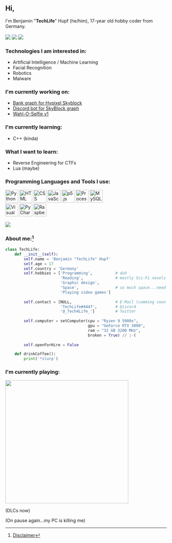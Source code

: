 ## Hi, 
I'm Benjamin "**TechLife**" Hupf (he/him), 17-year old hobby coder from Germany.
<br><br><a href="https://discord.com"><img src="https://img.shields.io/badge/TechLife-4447-informational?style=for-the-badge&logo=discord&logoColor=white"></a> <a href="https://twitter.com/_Tech4Life_"><img src="https://img.shields.io/badge/Twitter-@__Tech4Life__-informational?style=for-the-badge&logo=twitter&logoColor=white"></a> <a href="https://www.buymeacoffee.com/TechLife" title="I like coffee!"><img src="https://img.shields.io/badge/Buy%20me%20a-coffee-red?style=for-the-badge&logo=buymeacoffee&logoColor=white"></a>

### Technologies I am interested in:
- Artificial Intelligence / Machine Learning
- Facial Recognition
- Robotics
- Malware

### I'm currently working on:
- <a href="https://github.com/TachLaif/Bank-graph-for-Hypixel-Skyblock">Bank graph for Hypixel Skyblock</a>
- <a href="https://github.com/TachLaif/Discord-bot-for-SkyBlock-graph">Discord bot for SkyBlock graph</a>
- <a href="https://github.com/TachLaif/wahl-o-selfie-v1">Wahl-O-Selfie v1</a>

### I'm currently learning:
- C++ (kinda)

### What I want to learn:
- Reverse Engineering for CTFs
- Lua (maybe)

### Programming Languages and Tools I use:
<a href="https://www.python.org"><img src="https://user-images.githubusercontent.com/104715363/199490692-6801ae81-7cd4-4186-933c-c0f83d9fc5ce.png" title="Python" width="40"></a>
<a href="https://www.youtube.com/watch?v=dQw4w9WgXcQ"><img src="https://user-images.githubusercontent.com/104715363/199490688-052fa1f6-07a4-4cd5-aa04-288ea9190f34.svg" title="HTML" width="40"></a>
<a href="https://www.youtube.com/watch?v=dQw4w9WgXcQ"><img src="https://user-images.githubusercontent.com/104715363/199490685-821b7390-206a-4c8a-912f-a5048fc5f9b7.svg" title="CSS" width="40"></a>
<a href="https://www.javascript.com"><img src="https://user-images.githubusercontent.com/104715363/199490689-d751f73e-b056-4922-a7a0-6771c053178c.svg" title="JavaScript" width="40"></a>
<a href="https://p5js.org"><img src="https://user-images.githubusercontent.com/104715363/199491331-de5a1619-9b84-4af9-8855-a17193856c2d.png" title="p5.js" width="40"></a>
<a href="https://processing.org"><img src="https://user-images.githubusercontent.com/104715363/199491334-59b10772-f21b-46c3-a38f-30eb3216e84e.png" title="Processing" width="40"></a>
<a href="https://www.mysql.com"><img src="https://user-images.githubusercontent.com/104715363/199503547-2a594375-87d3-480a-ba25-52937f886dfe.png" title="MySQL" width="40"></a>
<br>
<a href="https://code.visualstudio.com"><img src="https://user-images.githubusercontent.com/104715363/199504641-02b477ea-ea37-48da-9dde-a1d3c2a8a378.png" title="Visual Studio Code" width="40"></a>
<a href="https://www.jetbrains.com/pycharm/"><img src="https://user-images.githubusercontent.com/104715363/199517237-03c07303-b440-44df-9193-1d944f2218ab.png" title="PyCharm" width="40"></a>
<a href="https://www.raspberrypi.com"><img src="https://user-images.githubusercontent.com/104715363/199517243-f146f7c5-feee-4e6c-b7ba-c7851c1c9f09.png" title="RaspberryPI" height="40"></a>

<p><img align="center" src="https://github-readme-stats.vercel.app/api/top-langs?username=tachlaif&show_icons=true&theme=dark&hide_border=true&locale=en&layout=compact" /></p>

### About me:[^1]
```python
class TechLife:
    def __init__(self):
        self.name = 'Benjamin "TechLife" Hupf'
        self.age = 17
        self.country = 'Germany'
        self.hobbies = ['Programming',          # duh
                        'Reading',              # mostly Sci-Fi novels
                        'Graphic design',
                        'Space',                # so much space...need to see it all
                        'Playing video games']
    
        self.contact = [NULL,                   # E-Mail (comming soon (maybe (tm)))
                        'TechLife#4447',        # Discord
                        '@_Tech4Life_']         # Twitter
                       
        self.computer = setComputer(cpu = "Ryzen 9 5900x", 
                                    gpu = "GeForce RTX 3090", 
                                    ram = "32 GB 3200 MHz",
                                    broken = True) // :-(
    
        self.openForHire = False

    def drinkCoffee():
        print('*slurp')
```

### I'm currently playing:
<a href="https://store.epicgames.com/de/p/control">
<picture>
 <source media="(prefers-color-scheme: dark)" srcset="https://user-images.githubusercontent.com/104715363/199300418-4d7a6a6d-2f33-4e68-86eb-02cc3f8202f7.png">
 <img src="https://user-images.githubusercontent.com/104715363/199300414-953ad8dc-9be0-48c6-93eb-b9c2b5f89e2e.png" width="384">
</picture>
</a>


(DLCs now)

(On pause again...my PC is killing me)

[^1]: <a href="https://github.com/TachLaif/TachLaif/blob/main/disclaimer.md">Disclaimer</a>
